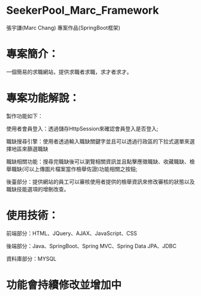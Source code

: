 # SeekerPool_Marc_Framework
張宇謙(Marc Chang) 專案作品(SpringBoot框架)

# 專案簡介：
一個簡易的求職網站，提供求職者求職，求才者求才。

# 專案功能解說：
製作功能如下：  

使用者會員登入：透過儲存HttpSession來確認會員登入是否登入;  

職缺搜尋引擎：使用者透過輸入職缺關鍵字並且可以透過行政區的下拉式選單來選擇地區來篩選職缺  

職缺相關功能：搜尋完職缺後可以瀏覽相關資訊並且點擊應徵職缺、收藏職缺、檢舉職缺(可以上傳圖片檔案當作檢舉佐證)功能相關之按鈕;    

後臺部分：提供網站的員工可以審核使用者提供的檢舉資訊來修改審核的狀態以及職缺技能選項的增刪改查。

# 使用技術：

前端部分：HTML、JQuery、AJAX、JavaScript、CSS  

後端部分：Java、SpringBoot、Spring MVC、Spring Data JPA、JDBC

資料庫部分：MYSQL  

# 功能會持續修改並增加中
